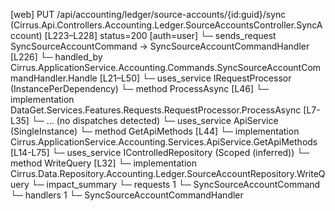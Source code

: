 [web] PUT /api/accounting/ledger/source-accounts/{id:guid}/sync  (Cirrus.Api.Controllers.Accounting.Ledger.SourceAccountsController.SyncAccount)  [L223–L228] status=200 [auth=user]
  └─ sends_request SyncSourceAccountCommand -> SyncSourceAccountCommandHandler [L226]
    └─ handled_by Cirrus.ApplicationService.Accounting.Commands.SyncSourceAccountCommandHandler.Handle [L21–L50]
      └─ uses_service IRequestProcessor (InstancePerDependency)
        └─ method ProcessAsync [L46]
          └─ implementation DataGet.Services.Features.Requests.RequestProcessor.ProcessAsync [L7-L35]
            └─ ... (no dispatches detected)
      └─ uses_service ApiService (SingleInstance)
        └─ method GetApiMethods [L44]
          └─ implementation Cirrus.ApplicationService.Accounting.Services.ApiService.GetApiMethods [L14-L75]
      └─ uses_service IControlledRepository<SourceAccount> (Scoped (inferred))
        └─ method WriteQuery [L32]
          └─ implementation Cirrus.Data.Repository.Accounting.Ledger.SourceAccountRepository.WriteQuery
  └─ impact_summary
    └─ requests 1
      └─ SyncSourceAccountCommand
    └─ handlers 1
      └─ SyncSourceAccountCommandHandler

